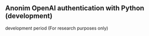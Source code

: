 ## Anonim OpenAI authentication with Python (development)

development period (For research purposes only)